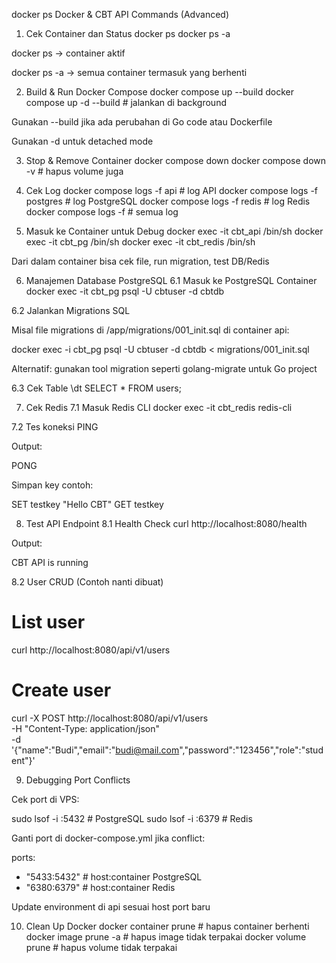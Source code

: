 docker ps
Docker & CBT API Commands (Advanced)
1. Cek Container dan Status
docker ps
docker ps -a


docker ps → container aktif

docker ps -a → semua container termasuk yang berhenti

2. Build & Run Docker Compose
docker compose up --build
docker compose up -d --build   # jalankan di background


Gunakan --build jika ada perubahan di Go code atau Dockerfile

Gunakan -d untuk detached mode

3. Stop & Remove Container
docker compose down
docker compose down -v   # hapus volume juga

4. Cek Log
docker compose logs -f api       # log API
docker compose logs -f postgres  # log PostgreSQL
docker compose logs -f redis     # log Redis
docker compose logs -f           # semua log

5. Masuk ke Container untuk Debug
docker exec -it cbt_api /bin/sh
docker exec -it cbt_pg /bin/sh
docker exec -it cbt_redis /bin/sh


Dari dalam container bisa cek file, run migration, test DB/Redis

6. Manajemen Database PostgreSQL
6.1 Masuk ke PostgreSQL Container
docker exec -it cbt_pg psql -U cbtuser -d cbtdb

6.2 Jalankan Migrations SQL

Misal file migrations di /app/migrations/001_init.sql di container api:

docker exec -i cbt_pg psql -U cbtuser -d cbtdb < migrations/001_init.sql


Alternatif: gunakan tool migration seperti golang-migrate untuk Go project

6.3 Cek Table
\dt
SELECT * FROM users;

7. Cek Redis
7.1 Masuk Redis CLI
docker exec -it cbt_redis redis-cli

7.2 Tes koneksi
PING


Output:

PONG


Simpan key contoh:

SET testkey "Hello CBT"
GET testkey

8. Test API Endpoint
8.1 Health Check
curl http://localhost:8080/health


Output:

CBT API is running

8.2 User CRUD (Contoh nanti dibuat)
# List user
curl http://localhost:8080/api/v1/users

# Create user
curl -X POST http://localhost:8080/api/v1/users \
-H "Content-Type: application/json" \
-d '{"name":"Budi","email":"budi@mail.com","password":"123456","role":"student"}'

9. Debugging Port Conflicts

Cek port di VPS:

sudo lsof -i :5432   # PostgreSQL
sudo lsof -i :6379   # Redis


Ganti port di docker-compose.yml jika conflict:

ports:
  - "5433:5432"  # host:container PostgreSQL
  - "6380:6379"  # host:container Redis


Update environment di api sesuai host port baru

10. Clean Up Docker
docker container prune   # hapus container berhenti
docker image prune -a    # hapus image tidak terpakai
docker volume prune      # hapus volume tidak terpakai
